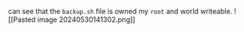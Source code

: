 can see that the `backup.sh` file is owned my `root` and world writeable.
![[Pasted image 20240530141302.png]]
